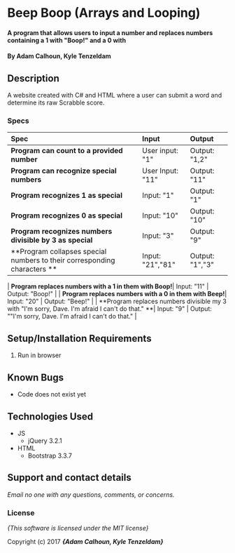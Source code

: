 # Beep Boop (Arrays and Looping)

#### A program that allows users to input a number and replaces numbers containing a 1 with "Boop!" and a 0 with

#### By **Adam Calhoun, Kyle Tenzeldam**

## Description

A website created with C# and HTML where a user can submit a word and determine its raw Scrabble score.


### Specs
| Spec | Input | Output |
| :-------------     | :------------- | :------------- |
| **Program can count to a provided number** | User input: "1" | Output: "1,2" |
| **Program can recognize special numbers**| User Input: "11" | Output: "11" |
| **Program recognizes 1 as special**| Input: "1" | Output: "1" |
| **Program recognizes 0 as special**| Input: "10" | Output: "10" |
| **Program recognizes numbers divisible by 3 as special**| Input: "3" | Output: "9" |
| **Program collapses special numbers to their corresponding characters **| Input: "21","81" | Output: "1","3" |

| **Program replaces numbers with a 1 in them with Boop!**| Input: "11" | Output: "Boop!" |
| **Program replaces numbers with a 0 in them with Beep!**| Input: "20" | Output: "Beep!" |
| **Program replaces numbers divisible my 3 with "I'm sorry, Dave. I'm afraid I can't do that." **| Input: "9" | Output: ""I'm sorry, Dave. I'm afraid I can't do that." |


## Setup/Installation Requirements

1. Run in browser

## Known Bugs
* Code does not exist yet

## Technologies Used
* JS
  * jQuery 3.2.1
* HTML
  * Bootstrap 3.3.7

## Support and contact details

_Email no one with any questions, comments, or concerns._

### License

*{This software is licensed under the MIT license}*

Copyright (c) 2017 **_{Adam Calhoun, Kyle Tenzeldam}_**
